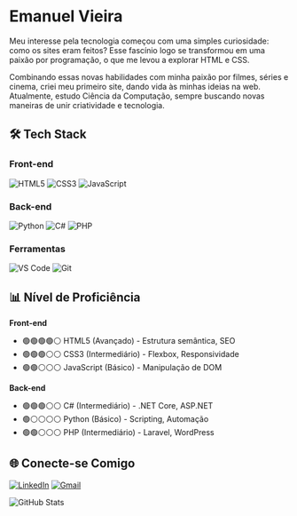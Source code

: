 # Emanuel Vieira

Meu interesse pela tecnologia começou com uma simples curiosidade: como os sites eram feitos? Esse fascínio logo se transformou em uma paixão por programação, o que me levou a explorar HTML e CSS.

Combinando essas novas habilidades com minha paixão por filmes, séries e cinema, criei meu primeiro site, dando vida às minhas ideias na web. Atualmente, estudo Ciência da Computação, sempre buscando novas maneiras de unir criatividade e tecnologia.

## 🛠 Tech Stack

### Front-end
![HTML5](https://img.shields.io/badge/HTML5-E34F26?style=flat&logo=html5&logoColor=white)
![CSS3](https://img.shields.io/badge/CSS3-1572B6?style=flat&logo=css3&logoColor=white)
![JavaScript](https://img.shields.io/badge/JavaScript-F7DF1E?style=flat&logo=javascript&logoColor=black)

### Back-end
![Python](https://img.shields.io/badge/Python-3776AB?style=flat&logo=python&logoColor=white)
![C#](https://img.shields.io/badge/C%23-239120?style=flat&logo=c-sharp&logoColor=white)
![PHP](https://img.shields.io/badge/PHP-777BB4?style=flat&logo=php&logoColor=white)

### Ferramentas
![VS Code](https://img.shields.io/badge/VS_Code-007ACC?style=flat&logo=visual-studio-code&logoColor=white)
![Git](https://img.shields.io/badge/Git-F05032?style=flat&logo=git&logoColor=white)

## 📊 Nível de Proficiência

**Front-end**  
- 🟢🟢🟢🟢⚪ HTML5 (Avançado) - Estrutura semântica, SEO
- 🟢🟢🟢⚪⚪ CSS3 (Intermediário) - Flexbox, Responsividade
- 🟢🟢⚪⚪⚪ JavaScript (Básico) - Manipulação de DOM

**Back-end**  
- 🟢🟢🟢⚪⚪ C# (Intermediário) - .NET Core, ASP.NET
- 🟢⚪⚪⚪⚪ Python (Básico) - Scripting, Automação
- 🟢🟢⚪⚪⚪ PHP (Intermediário) - Laravel, WordPress

## 🌐 Conecte-se Comigo
[![LinkedIn](https://img.shields.io/badge/LinkedIn-0077B5?style=for-the-badge&logo=linkedin&logoColor=white)](https://www.linkedin.com/in/emanuel-vieira-52112b20b/)
[![Gmail](https://img.shields.io/badge/Gmail-D14836?style=for-the-badge&logo=gmail&logoColor=white)](mailto:seuemail@gmail.com)

![GitHub Stats](https://github-readme-stats.vercel.app/api?username=EmanuelVieiira&show_icons=true&count_private=true&theme=dark)
